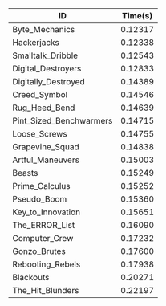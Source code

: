 |ID|Time(s)|
|-|-|
|Byte_Mechanics|0.12317|
|Hackerjacks|0.12338|
|Smalltalk_Dribble|0.12543|
|Digital_Destroyers|0.12833|
|Digitally_Destroyed|0.14389|
|Creed_Symbol|0.14546|
|Rug_Heed_Bend|0.14639|
|Pint_Sized_Benchwarmers|0.14715|
|Loose_Screws|0.14755|
|Grapevine_Squad|0.14838|
|Artful_Maneuvers|0.15003|
|Beasts|0.15249|
|Prime_Calculus|0.15252|
|Pseudo_Boom|0.15360|
|Key_to_Innovation|0.15651|
|The_ERROR_List|0.16090|
|Computer_Crew|0.17232|
|Gonzo_Brutes|0.17600|
|Rebooting_Rebels|0.17938|
|Blackouts|0.20271|
|The_Hit_Blunders|0.22197|
